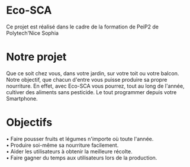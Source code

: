 # Eco-SCA
Ce projet est réalisé dans le cadre de la formation de PeiP2 de Polytech'Nice Sophia

# Notre projet
Que ce soit chez vous, dans votre jardin, sur votre toit ou votre balcon. Notre objectif, que chacun d'entre vous puisse produire sa propre nourriture. En effet, avec Eco-SCA vous pourrez, tout au long de l'année, cultiver des aliments sans pesticide. Le tout programmer depuis votre Smartphone.

# Objectifs
• Faire pousser fruits et légumes n'importe où toute l'année.
<br>• Produire soi-même sa nourriture facilement.
<br>• Aider les utilisateurs à obtenir la meilleure récolte.
<br>• Faire gagner du temps aux utilisateurs lors de la production.
